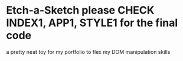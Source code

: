 # Etch-a-Sketch please CHECK INDEX1, APP1, STYLE1 for the final code
 a pretty neat toy for my portfolio to flex my DOM manipulation skills
